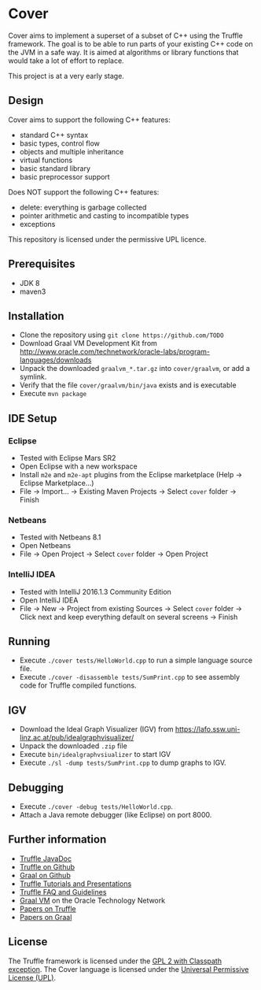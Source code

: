 # Cover

Cover aims to implement a superset of a subset of C++ using the Truffle framework. The goal is to be able to run parts of your existing C++ code on the JVM in a safe way. It is aimed at algorithms or library functions that would take a lot of effort to replace.

This project is at a very early stage. 

## Design

Cover aims to support the following C++ features:
* standard C++ syntax
* basic types, control flow
* objects and multiple inheritance
* virtual functions
* basic standard library
* basic preprocessor support

Does NOT support the following C++ features:
* delete: everything is garbage collected
* pointer arithmetic and casting to incompatible types
* exceptions

This repository is licensed under the permissive UPL licence.

## Prerequisites
* JDK 8
* maven3 

## Installation

* Clone the repository using
  `git clone https://github.com/TODO`
* Download Graal VM Development Kit from 
  http://www.oracle.com/technetwork/oracle-labs/program-languages/downloads
* Unpack the downloaded `graalvm_*.tar.gz` into `cover/graalvm`, or add a symlink.
* Verify that the file `cover/graalvm/bin/java` exists and is executable
* Execute `mvn package`

## IDE Setup 

### Eclipse
* Tested with Eclipse Mars SR2
* Open Eclipse with a new workspace
* Install `m2e` and `m2e-apt` plugins from the Eclipse marketplace (Help -> Eclipse Marketplace...)
* File -> Import... -> Existing Maven Projects -> Select `cover` folder -> Finish

### Netbeans
* Tested with Netbeans 8.1
* Open Netbeans
* File -> Open Project -> Select `cover` folder -> Open Project

### IntelliJ IDEA
* Tested with IntelliJ 2016.1.3 Community Edition
* Open IntelliJ IDEA
* File -> New -> Project from existing Sources -> Select `cover` folder -> Click next and keep everything default on several screens -> Finish

## Running

* Execute `./cover tests/HelloWorld.cpp` to run a simple language source file.
* Execute `./cover -disassemble tests/SumPrint.cpp` to see assembly code for Truffle compiled functions.

## IGV

* Download the Ideal Graph Visualizer (IGV) from
  https://lafo.ssw.uni-linz.ac.at/pub/idealgraphvisualizer/
* Unpack the downloaded `.zip` file  
* Execute `bin/idealgraphvsiualizer` to start IGV
* Execute `./sl -dump tests/SumPrint.cpp` to dump graphs to IGV.

## Debugging

* Execute `./cover -debug tests/HelloWorld.cpp`.
* Attach a Java remote debugger (like Eclipse) on port 8000.

## Further information

* [Truffle JavaDoc](http://lafo.ssw.uni-linz.ac.at/javadoc/truffle/latest/)
* [Truffle on Github](http://github.com/graalvm/truffle)
* [Graal on Github](http://github.com/graalvm/graal-core)
* [Truffle Tutorials and Presentations](https://wiki.openjdk.java.net/display/Graal/Publications+and+Presentations)
* [Truffle FAQ and Guidelines](https://wiki.openjdk.java.net/display/Graal/Truffle+FAQ+and+Guidelines)
* [Graal VM]( http://www.oracle.com/technetwork/oracle-labs/program-languages/overview) on the Oracle Technology Network
* [Papers on Truffle](http://ssw.jku.at/Research/Projects/JVM/Truffle.html)
* [Papers on Graal](http://ssw.jku.at/Research/Projects/JVM/Graal.html)

## License

The Truffle framework is licensed under the [GPL 2 with Classpath exception](http://openjdk.java.net/legal/gplv2+ce.html).
The Cover language is licensed under the [Universal Permissive License (UPL)](http://opensource.org/licenses/UPL).
